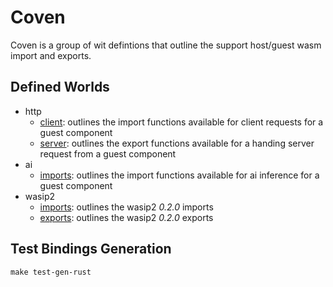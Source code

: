 # Coven

Coven is a group of wit defintions that outline the support host/guest wasm import and exports.

## Defined Worlds 

- http
    - [client](./http/client.md): outlines the import functions available for client requests for a guest component 
    - [server](./http/server.md): outlines the export functions available for a handing server request from a guest component
- ai
    - [imports](./ai/imports.md): outlines the import functions available for ai inference for a guest component 
- wasip2
    - [imports](./wasip2/imports.md): outlines the wasip2 *0.2.0* imports 
    - [exports](./wasip2/exports.md): outlines the wasip2 *0.2.0* exports 


## Test Bindings Generation 

`make test-gen-rust` 

